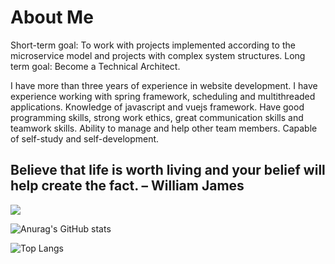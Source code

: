 # About Me

Short-term goal: To work with projects implemented according to the microservice model and projects with complex system structures.
Long term goal: Become a Technical Architect.

I have more than three years of experience in website development.
I have experience working with spring framework, scheduling and multithreaded applications. 
Knowledge of javascript and vuejs framework.
Have good programming skills, strong work ethics, great communication skills and teamwork skills.
Ability to manage and help other team members.
Capable of self-study and self-development.


## Believe that life is worth living and your belief will help create the fact. –  William James
![](https://komarev.com/ghpvc/?username=truongtv1399it&color=blue)

![Anurag's GitHub stats](https://github-readme-stats.vercel.app/api?username=rubybarschool&show_icons=true&theme=transparent)

![Top Langs](https://github-readme-stats.vercel.app/api/top-langs/?username=rubybarschool&layout=compact&show_icons=true&theme=transparent)

